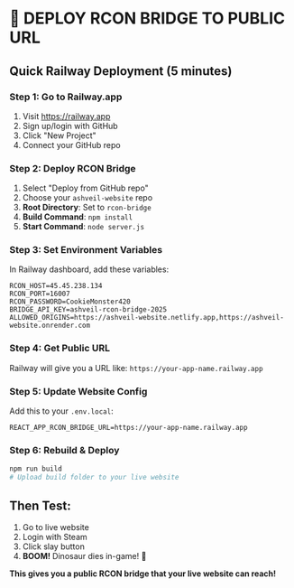 # 🚀 DEPLOY RCON BRIDGE TO PUBLIC URL

## Quick Railway Deployment (5 minutes)

### Step 1: Go to Railway.app
1. Visit https://railway.app
2. Sign up/login with GitHub
3. Click "New Project"
4. Connect your GitHub repo

### Step 2: Deploy RCON Bridge
1. Select "Deploy from GitHub repo"
2. Choose your `ashveil-website` repo
3. **Root Directory**: Set to `rcon-bridge`
4. **Build Command**: `npm install`
5. **Start Command**: `node server.js`

### Step 3: Set Environment Variables
In Railway dashboard, add these variables:
```
RCON_HOST=45.45.238.134
RCON_PORT=16007
RCON_PASSWORD=CookieMonster420
BRIDGE_API_KEY=ashveil-rcon-bridge-2025
ALLOWED_ORIGINS=https://ashveil-website.netlify.app,https://ashveil-website.onrender.com
```

### Step 4: Get Public URL
Railway will give you a URL like:
`https://your-app-name.railway.app`

### Step 5: Update Website Config
Add this to your `.env.local`:
```
REACT_APP_RCON_BRIDGE_URL=https://your-app-name.railway.app
```

### Step 6: Rebuild & Deploy
```bash
npm run build
# Upload build folder to your live website
```

## Then Test:
1. Go to live website
2. Login with Steam  
3. Click slay button
4. **BOOM!** Dinosaur dies in-game! 🎯

**This gives you a public RCON bridge that your live website can reach!**